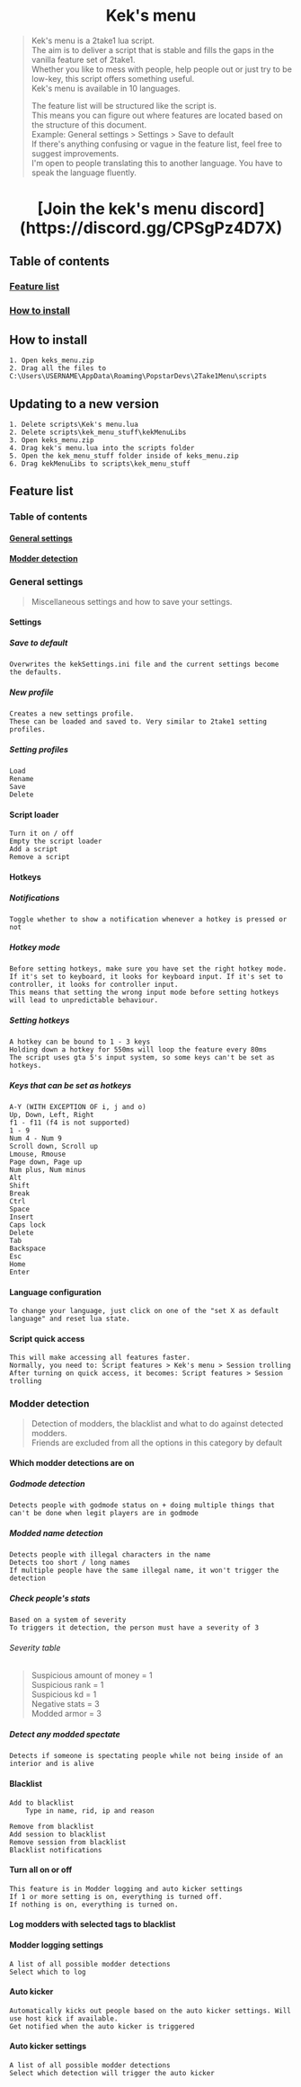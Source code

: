 <h1 align="center">Kek's menu</h1>

> Kek's menu is a 2take1 lua script.<br/>
> The aim is to deliver a script that is stable and fills the gaps in the vanilla feature set of 2take1.<br/>
> Whether you like to mess with people, help people out or just try to be low-key, this script offers something useful.<br/>
> Kek's menu is available in 10 languages.<br/>
> 
> The feature list will be structured like the script is.<br/>
> This means you can figure out where features are located based on the structure of this document.<br/>
> Example: General settings > Settings > Save to default<br/>
> If there's anything confusing or vague in the feature list, feel free to suggest improvements.<br/>
> I'm open to people translating this to another language. You have to speak the language fluently.

<h1 align="center">[Join the kek's menu discord](https://discord.gg/CPSgPz4D7X)</h1>

## Table of contents

### [Feature list](#Feature-list-1)

### [How to install](#How-to-install-1)

## How to install
	1. Open keks_menu.zip
	2. Drag all the files to C:\Users\USERNAME\AppData\Roaming\PopstarDevs\2Take1Menu\scripts

## Updating to a new version
	1. Delete scripts\Kek's menu.lua
	2. Delete scripts\kek_menu_stuff\kekMenuLibs
	3. Open keks_menu.zip
	4. Drag kek's menu.lua into the scripts folder
	5. Open the kek_menu_stuff folder inside of keks_menu.zip
	6. Drag kekMenuLibs to scripts\kek_menu_stuff

## Feature list

### Table of contents

#### [General settings](#General-settings-1)

#### [Modder detection](#Modder-detection-1)

### General settings

> Miscellaneous settings and how to save your settings.

#### Settings

##### Save to default
	Overwrites the kekSettings.ini file and the current settings become the defaults.

##### New profile
	Creates a new settings profile.
	These can be loaded and saved to. Very similar to 2take1 setting profiles.

##### Setting profiles
	Load
	Rename
	Save
	Delete

#### Script loader
	Turn it on / off
	Empty the script loader
	Add a script
	Remove a script

#### Hotkeys

##### Notifications
	Toggle whether to show a notification whenever a hotkey is pressed or not

##### Hotkey mode
	Before setting hotkeys, make sure you have set the right hotkey mode.
	If it's set to keyboard, it looks for keyboard input. If it's set to controller, it looks for controller input.
	This means that setting the wrong input mode before setting hotkeys will lead to unpredictable behaviour.

##### Setting hotkeys
	A hotkey can be bound to 1 - 3 keys
	Holding down a hotkey for 550ms will loop the feature every 80ms
	The script uses gta 5's input system, so some keys can't be set as hotkeys.

##### Keys that can be set as hotkeys
	A-Y (WITH EXCEPTION OF i, j and o)
	Up, Down, Left, Right
	f1 - f11 (f4 is not supported)
	1 - 9
	Num 4 - Num 9
	Scroll down, Scroll up
	Lmouse, Rmouse
	Page down, Page up
	Num plus, Num minus
	Alt
	Shift
	Break
	Ctrl
	Space
	Insert
	Caps lock
	Delete
	Tab
	Backspace
	Esc
	Home
	Enter

#### Language configuration
	To change your language, just click on one of the "set X as default language" and reset lua state.

#### Script quick access
	This will make accessing all features faster.
	Normally, you need to: Script features > Kek's menu > Session trolling
	After turning on quick access, it becomes: Script features > Session trolling

### Modder detection

> Detection of modders, the blacklist and what to do against detected modders.<br/>
> Friends are excluded from all the options in this category by default

#### Which modder detections are on

##### Godmode detection
	Detects people with godmode status on + doing multiple things that can't be done when legit players are in godmode

##### Modded name detection
	Detects people with illegal characters in the name
	Detects too short / long names
	If multiple people have the same illegal name, it won't trigger the detection

##### Check people's stats
	Based on a system of severity
	To triggers it detection, the person must have a severity of 3

###### Severity table
> Suspicious amount of money = 1<br/>
> Suspicious rank = 1<br/>
> Suspicious kd = 1<br/>
> Negative stats = 3<br/>
> Modded armor = 3

##### Detect any modded spectate
	Detects if someone is spectating people while not being inside of an interior and is alive

#### Blacklist
	Add to blacklist
		Type in name, rid, ip and reason

	Remove from blacklist
	Add session to blacklist
	Remove session from blacklist
	Blacklist notifications

#### Turn all on or off
	This feature is in Modder logging and auto kicker settings
	If 1 or more setting is on, everything is turned off.
	If nothing is on, everything is turned on.

#### Log modders with selected tags to blacklist

#### Modder logging settings
	A list of all possible modder detections
	Select which to log

#### Auto kicker
	Automatically kicks out people based on the auto kicker settings. Will use host kick if available.
	Get notified when the auto kicker is triggered

#### Auto kicker settings
	A list of all possible modder detections
	Select which detection will trigger the auto kicker
